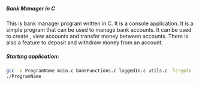 ##### Bank Manager in C
This is bank manager program written in C.
It is a console application.
It is a simple program that can be used to manage bank accounts.
It can be used to create , view accounts and transfer money between accounts.
There is also a feature to deposit and withdraw money from an account.

##### Starting application:
```bash
gcc -o ProgramName main.c bankFunctions.c loggedIn.c utils.c -lcrypto
./ProgramName
```
